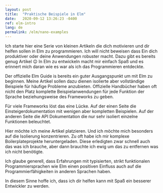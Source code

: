 ```yaml
---
layout: post
title:  "Praktische Beispiele in Elm"
date:   2020-09-12 13:26:23 -0400
ref: elm-intro
lang: de
permalink: /elm/nano-examples
---
```


Ich starte hier eine Serie von kleinen Artikeln die dich motivieren und dir helfen sollen in Elm zu programmieren. Ich will nicht beweisen dass Ein dich produktiver oder deine Anwendungen robuster macht. Dazu gibt es bereits genug Artikel 😉
In Elm zu entwickeln macht mir einfach Spaß und es erinnert mich daran wie es war als ich das Programmieren entdeckte.

Der offizielle Elm Guide is bereits ein guter Ausgangspunkt um mit Elm zu beginnen.
Meine Artikel sollen dazu dienen isolierte aber vollständige Beispiele für häufige Probleme anzubieten. Offizielle Handbücher haben oft nicht den Platz komplette Beispielanwendungen für jede Funktion der Sprache beziehungsweise des Frameworks zu geben.

Für viele Frameworks löst das eine Lücke. Auf der einen Seite die Einsteigerdokumentation mit wenigen aber kompletten Beispielen. Auf der anderen Seite die API Dokumentation die nur sehr isoliert einzelne Funktionen beleuchtet.

Hier möchte ich meine Artikel platzieren. Und ich möchte mich besonders auf die Isolierung konzentrieren. Zu oft habe ich mir komplexe Boilerplateprojekte heruntergeladen. Diese erledigten zwar schnell auch das was ich brauche, aber dann brauchte ich ewig um das zu entfernen was ich nicht benötigte.

Ich glaube generell, dass Erfahrungen mit typisierten, strikt funktionalen Programmiersprachen wie Elm einen positiven Einfluss auch auf die Programmierfähigkeiten in anderen Sprachen haben. 

In diesem Sinne hoffe ich, dass ich dir helfen kann mit Spaß ein besserer Entwickler zu werden.


